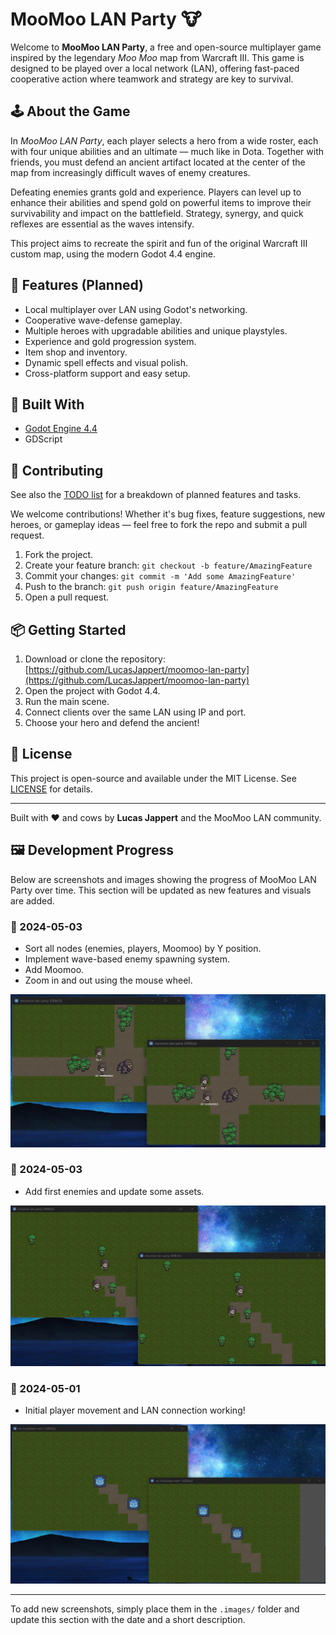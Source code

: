 # MooMoo LAN Party 🐮

Welcome to **MooMoo LAN Party**, a free and open-source multiplayer game inspired by the legendary _Moo Moo_ map from Warcraft III. This game is designed to be played over a local network (LAN), offering fast-paced cooperative action where teamwork and strategy are key to survival.

## 🕹️ About the Game

In _MooMoo LAN Party_, each player selects a hero from a wide roster, each with four unique abilities and an ultimate — much like in Dota. Together with friends, you must defend an ancient artifact located at the center of the map from increasingly difficult waves of enemy creatures.

Defeating enemies grants gold and experience. Players can level up to enhance their abilities and spend gold on powerful items to improve their survivability and impact on the battlefield. Strategy, synergy, and quick reflexes are essential as the waves intensify.

This project aims to recreate the spirit and fun of the original Warcraft III custom map, using the modern Godot 4.4 engine.

## 🚀 Features (Planned)

- Local multiplayer over LAN using Godot's networking.
- Cooperative wave-defense gameplay.
- Multiple heroes with upgradable abilities and unique playstyles.
- Experience and gold progression system.
- Item shop and inventory.
- Dynamic spell effects and visual polish.
- Cross-platform support and easy setup.

## 🧠 Built With

- [Godot Engine 4.4](https://godotengine.org/)
- GDScript

## 👐 Contributing

See also the [TODO list](TODO.md) for a breakdown of planned features and tasks.

We welcome contributions! Whether it's bug fixes, feature suggestions, new heroes, or gameplay ideas — feel free to fork the repo and submit a pull request.

1. Fork the project.
2. Create your feature branch: `git checkout -b feature/AmazingFeature`
3. Commit your changes: `git commit -m 'Add some AmazingFeature'`
4. Push to the branch: `git push origin feature/AmazingFeature`
5. Open a pull request.

## 📦 Getting Started

1. Download or clone the repository: [https://github.com/LucasJappert/moomoo-lan-party](https://github.com/LucasJappert/moomoo-lan-party)
2. Open the project with Godot 4.4.
3. Run the main scene.
4. Connect clients over the same LAN using IP and port.
5. Choose your hero and defend the ancient!

## 📃 License

This project is open-source and available under the MIT License. See [LICENSE](LICENSE) for details.

---

Built with ❤️ and cows by **Lucas Jappert** and the MooMoo LAN community.

## 🖼️ Development Progress

Below are screenshots and images showing the progress of MooMoo LAN Party over time. This section will be updated as new features and visuals are added.

### 📅 2024-05-03

- Sort all nodes (enemies, players, Moomoo) by Y position.
- Implement wave-based enemy spawning system.
- Add Moomoo.
- Zoom in and out using the mouse wheel.

![](.images/image3.png)

### 📅 2024-05-03

- Add first enemies and update some assets.

![](.images/image2.png)

### 📅 2024-05-01

- Initial player movement and LAN connection working!

![](.images/image1.png)

---

To add new screenshots, simply place them in the `.images/` folder and update this section with the date and a short description.
